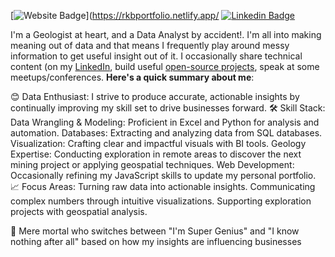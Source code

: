  [![Website Badge](https://img.shields.io/badge/-/rkbportfolio.netlify.app/-000000?style=for-the-badge&logo=Google-Chrome&logoColor=white&link=https://rkbportfolio.netlify.app)](https://rkbportfolio.netlify.app/ [![Linkedin Badge](https://img.shields.io/badge/-rkbrandful-blue?style=for-the-badge&logo=Linkedin&logoColor=white&link=https://www.linkedin.com/in/rkbrandful)](https://www.linkedin.com/in/rkbrandful) 

I'm a Geologist at heart, and a Data Analyst by accident!. I'm all into making meaning out of data and that means I frequently play around messy information to get useful insight out of it.
I occasionally share technical content (on my [LinkedIn](https://www.linkedin.com/in/rkbrandful/), build useful [open-source projects](https://github.com/brandStunner), speak at some meetups/conferences.
**Here's a quick summary about me**:

😊 Data Enthusiast: I strive to produce accurate, actionable insights by continually improving my skill set to drive businesses forward.
🛠️ Skill Stack:
Data Wrangling & Modeling: Proficient in Excel and Python for analysis and automation.
Databases: Extracting and analyzing data from SQL databases.
Visualization: Crafting clear and impactful visuals with BI tools.
Geology Expertise: Conducting exploration in remote areas to discover the next mining project or applying geospatial techniques.
Web Development: Occasionally refining my JavaScript skills to update my personal portfolio.
📈 Focus Areas:
Turning raw data into actionable insights.
Communicating complex numbers through intuitive visualizations.
Supporting exploration projects with geospatial analysis.

💙 Mere mortal who switches between "I'm Super Genius" and "I know nothing after all" based on how my insights are influencing businesses

